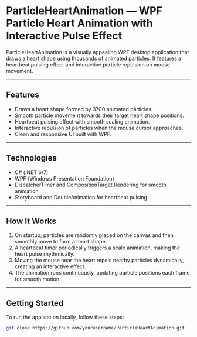 # ParticleHeartAnimation — WPF Particle Heart Animation with Interactive Pulse Effect

ParticleHeartAnimation is a visually appealing WPF desktop application that draws a heart shape using thousands of animated particles. It features a heartbeat pulsing effect and interactive particle repulsion on mouse movement.

---

## Features

- Draws a heart shape formed by 3700 animated particles.
- Smooth particle movement towards their target heart shape positions.
- Heartbeat pulsing effect with smooth scaling animation.
- Interactive repulsion of particles when the mouse cursor approaches.
- Clean and responsive UI built with WPF.

---

## Technologies

- C# (.NET 6/7)
- WPF (Windows Presentation Foundation)
- DispatcherTimer and CompositionTarget.Rendering for smooth animation
- Storyboard and DoubleAnimation for heartbeat pulsing

---

## How It Works

1. On startup, particles are randomly placed on the canvas and then smoothly move to form a heart shape.
2. A heartbeat timer periodically triggers a scale animation, making the heart pulse rhythmically.
3. Moving the mouse near the heart repels nearby particles dynamically, creating an interactive effect.
4. The animation runs continuously, updating particle positions each frame for smooth motion.

---

## Getting Started

To run the application locally, follow these steps:

```bash
git clone https://github.com/yourusername/ParticleHeartAnimation.git
